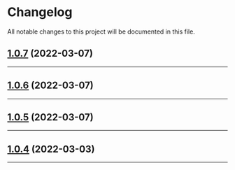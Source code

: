 <!--- BEGIN HEADER -->
# Changelog

All notable changes to this project will be documented in this file.
<!--- END HEADER -->

## [1.0.7](https://github.com/yago-cms/form/compare/v1.0.6...v1.0.7) (2022-03-07)

---

## [1.0.6](https://github.com/yago-cms/form/compare/v1.0.5...v1.0.6) (2022-03-07)

---

## [1.0.5](https://github.com/yago-cms/form/compare/v1.0.4...v1.0.5) (2022-03-07)

---

## [1.0.4](https://github.com/yago-cms/form/compare/v1.0.3...v1.0.4) (2022-03-03)

---

